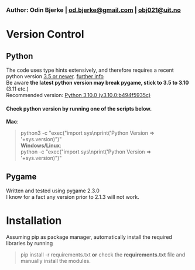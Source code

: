 ### Author: Odin Bjerke | <od.bjerke@gmail.com> | <obj021@uit.no>  

# Version Control
## Python
The code uses type hints extensively, and therefore requires a recent python version [3.5 or newer](https://docs.python.org/3/library/typing.html). [further info](https://peps.python.org/topic/typing/)  
Be aware **the latest python version may break pygame, stick to 3.5 to 3.10** (3.11 etc.)  
Recommended version: [Python 3.10.0 (v3.10.0:b494f5935c)](https://www.python.org/downloads/release/python-3100/)  
#### Check python version by running one of the scripts below.
**Mac**:  
>python3 -c "exec(\"import sys\nprint('Python Version => '+sys.version)\")"  
**Windows/Linux**:  
>python -c "exec(\"import sys\nprint('Python Version => '+sys.version)\")"  
## Pygame
Written and tested using pygame 2.3.0  
I know for a fact any version prior to 2.1.3 will not work.  

# Installation
Assuming pip as package manager, automatically install the required libraries by running  
>pip install -r requirements.txt
__or__ check the __requirements.txt__ file and manually install the modules.  
